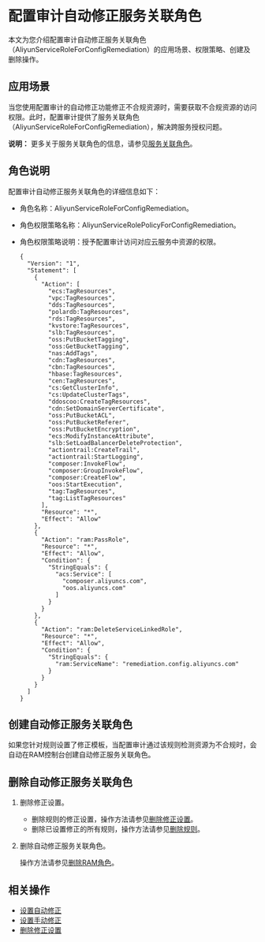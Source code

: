 # 配置审计自动修正服务关联角色

本文为您介绍配置审计自动修正服务关联角色（AliyunServiceRoleForConfigRemediation）的应用场景、权限策略、创建及删除操作。

## 应用场景

当您使用配置审计的自动修正功能修正不合规资源时，需要获取不合规资源的访问权限。此时，配置审计提供了服务关联角色（AliyunServiceRoleForConfigRemediation），解决跨服务授权问题。

**说明：** 更多关于服务关联角色的信息，请参见[服务关联角色](/intl.zh-CN/角色管理/服务关联角色.md)。

## 角色说明

配置审计自动修正服务关联角色的详细信息如下：

-   角色名称：AliyunServiceRoleForConfigRemediation。
-   角色权限策略名称：AliyunServiceRolePolicyForConfigRemediation。
-   角色权限策略说明：授予配置审计访问对应云服务中资源的权限。

    ```
    {
      "Version": "1",
      "Statement": [
        {
          "Action": [
            "ecs:TagResources",
            "vpc:TagResources",
            "dds:TagResources",
            "polardb:TagResources",
            "rds:TagResources",
            "kvstore:TagResources",
            "slb:TagResources",
            "oss:PutBucketTagging",
            "oss:GetBucketTagging",
            "nas:AddTags",
            "cdn:TagResources",
            "cbn:TagResources",
            "hbase:TagResources",
            "cen:TagResources",
            "cs:GetClusterInfo",
            "cs:UpdateClusterTags",
            "ddoscoo:CreateTagResources",
            "cdn:SetDomainServerCertificate",
            "oss:PutBucketACL",
            "oss:PutBucketReferer",
            "oss:PutBucketEncryption",
            "ecs:ModifyInstanceAttribute",
            "slb:SetLoadBalancerDeleteProtection",
            "actiontrail:CreateTrail",
            "actiontrail:StartLogging",
            "composer:InvokeFlow",
            "composer:GroupInvokeFlow",
            "composer:CreateFlow",
            "oos:StartExecution",
            "tag:TagResources",
            "tag:ListTagResources"
          ],
          "Resource": "*",
          "Effect": "Allow"
        },
        {
          "Action": "ram:PassRole",
          "Resource": "*",
          "Effect": "Allow",
          "Condition": {
            "StringEquals": {
              "acs:Service": [
                "composer.aliyuncs.com",
                "oos.aliyuncs.com"
              ]
            }
          }
        },
        {
          "Action": "ram:DeleteServiceLinkedRole",
          "Resource": "*",
          "Effect": "Allow",
          "Condition": {
            "StringEquals": {
              "ram:ServiceName": "remediation.config.aliyuncs.com"
            }
          }
        }
      ]
    }
    ```


## 创建自动修正服务关联角色

如果您针对规则设置了修正模板，当配置审计通过该规则检测资源为不合规时，会自动在RAM控制台创建自动修正服务关联角色。

## 删除自动修正服务关联角色

1.  删除修正设置。
    -   删除规则的修正设置，操作方法请参见[删除修正设置](/intl.zh-CN/资源合规审计/修正设置/删除修正设置.md)。
    -   删除已设置修正的所有规则，操作方法请参见[删除规则](/intl.zh-CN/资源合规审计/规则管理/删除规则.md)。
2.  删除自动修正服务关联角色。

    操作方法请参见[删除RAM角色](/intl.zh-CN/角色管理/删除RAM角色.md)。


## 相关操作

-   [设置自动修正](/intl.zh-CN/资源合规审计/修正设置/设置自动修正.md)
-   [设置手动修正](/intl.zh-CN/资源合规审计/修正设置/设置手动修正.md)
-   [删除修正设置](/intl.zh-CN/资源合规审计/修正设置/删除修正设置.md)

